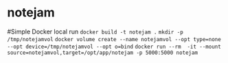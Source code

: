 # notejam

#Simple Docker local run
```docker build -t notejam .```
```mkdir -p /tmp/notejamvol```
```docker volume create --name notejamvol --opt type=none --opt device=/tmp/notejamvol --opt o=bind```
```docker run --rm  -it --mount source=notejamvol,target=/opt/app/notejam -p 5000:5000 notejam```
